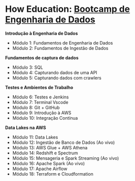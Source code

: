 <!-- ![pipeline-AWS](./lambda/pipeline-lambda.png) -->
<!-- <br><br>-->
# How Education: <a href="https://howedu.com.br/cohort/engenharia-de-dados/" target="_blank">Bootcamp de Engenharia de Dados</a>

<b>Introdução à Engenharia de Dados</b>

- Módulo 1: Fundamentos de Engenharia de Dados
- Módulo 2: Fundamentos de Ingestão de Dados

<b>Fundamentos de captura de dados</b>

- Módulo 3: SQL 
- Módulo 4: Capturando dados de uma API
- Módulo 5: Capturando dados com crawlers

<b>Testes e Ambientes de Trabalho</b>

- Módulo 6: Testes e Jenkins
- Módulo 7: Terminal Vscode
- Módulo 8: Git + GitHub
- Módulo 9: Introdução à AWS
- Módulo 10: Integração Contínua

<b>Data Lakes na AWS</b>

- Módulo 11: Data Lakes
- Módulo 12: Ingestão de Banco de Dados (Ao vivo)
- Módulo 13: AWS Glue + AWS Athena
- Módulo 14: Redshift e Spectrum
- Módulo 15: Mensageria e Spark Streaming (Ao vivo)
- Módulo 16: Apache Spark (Ao vivo)
- Módulo 17: Apache Airflow
- Módulo 18: Terraform e Cloudformation

